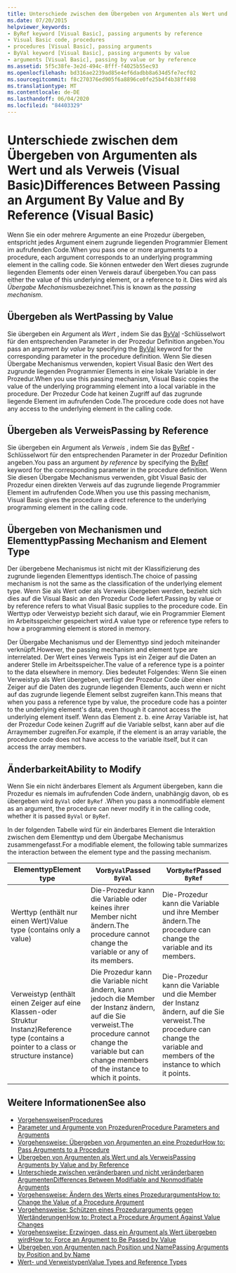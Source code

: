 ```yaml
---
title: Unterschiede zwischen dem Übergeben von Argumenten als Wert und als Verweis
ms.date: 07/20/2015
helpviewer_keywords:
- ByRef keyword [Visual Basic], passing arguments by reference
- Visual Basic code, procedures
- procedures [Visual Basic], passing arguments
- ByVal keyword [Visual Basic], passing arguments by value
- arguments [Visual Basic], passing by value or by reference
ms.assetid: 5f5c38fe-3e2d-494c-8fff-f4025b55ec93
ms.openlocfilehash: bd316ae2239ad85e4ef6dadbb8a634d5fe7ecf02
ms.sourcegitcommit: f8c270376ed905f6a8896ce0fe25b4f4b38ff498
ms.translationtype: MT
ms.contentlocale: de-DE
ms.lasthandoff: 06/04/2020
ms.locfileid: "84403329"
---
```

# <a name="differences-between-passing-an-argument-by-value-and-by-reference-visual-basic"></a><span data-ttu-id="50beb-102">Unterschiede zwischen dem Übergeben von Argumenten als Wert und als Verweis (Visual Basic)</span><span class="sxs-lookup"><span data-stu-id="50beb-102">Differences Between Passing an Argument By Value and By Reference (Visual Basic)</span></span>
<span data-ttu-id="50beb-103">Wenn Sie ein oder mehrere Argumente an eine Prozedur übergeben, entspricht jedes Argument einem zugrunde liegenden Programmier Element im aufrufenden Code.</span><span class="sxs-lookup"><span data-stu-id="50beb-103">When you pass one or more arguments to a procedure, each argument corresponds to an underlying programming element in the calling code.</span></span> <span data-ttu-id="50beb-104">Sie können entweder den Wert dieses zugrunde liegenden Elements oder einen Verweis darauf übergeben.</span><span class="sxs-lookup"><span data-stu-id="50beb-104">You can pass either the value of this underlying element, or a reference to it.</span></span> <span data-ttu-id="50beb-105">Dies wird als *Übergabe Mechanismus*bezeichnet.</span><span class="sxs-lookup"><span data-stu-id="50beb-105">This is known as the *passing mechanism*.</span></span>  
  
## <a name="passing-by-value"></a><span data-ttu-id="50beb-106">Übergeben als Wert</span><span class="sxs-lookup"><span data-stu-id="50beb-106">Passing by Value</span></span>  
 <span data-ttu-id="50beb-107">Sie übergeben ein Argument als *Wert* , indem Sie das [ByVal](../../../language-reference/modifiers/byval.md) -Schlüsselwort für den entsprechenden Parameter in der Prozedur Definition angeben.</span><span class="sxs-lookup"><span data-stu-id="50beb-107">You pass an argument *by value* by specifying the [ByVal](../../../language-reference/modifiers/byval.md) keyword for the corresponding parameter in the procedure definition.</span></span> <span data-ttu-id="50beb-108">Wenn Sie diesen Übergabe Mechanismus verwenden, kopiert Visual Basic den Wert des zugrunde liegenden Programmier Elements in eine lokale Variable in der Prozedur.</span><span class="sxs-lookup"><span data-stu-id="50beb-108">When you use this passing mechanism, Visual Basic copies the value of the underlying programming element into a local variable in the procedure.</span></span> <span data-ttu-id="50beb-109">Der Prozedur Code hat keinen Zugriff auf das zugrunde liegende Element im aufrufenden Code.</span><span class="sxs-lookup"><span data-stu-id="50beb-109">The procedure code does not have any access to the underlying element in the calling code.</span></span>  
  
## <a name="passing-by-reference"></a><span data-ttu-id="50beb-110">Übergeben als Verweis</span><span class="sxs-lookup"><span data-stu-id="50beb-110">Passing by Reference</span></span>  
 <span data-ttu-id="50beb-111">Sie übergeben ein Argument als *Verweis* , indem Sie das [ByRef](../../../language-reference/modifiers/byref.md) -Schlüsselwort für den entsprechenden Parameter in der Prozedur Definition angeben.</span><span class="sxs-lookup"><span data-stu-id="50beb-111">You pass an argument *by reference* by specifying the [ByRef](../../../language-reference/modifiers/byref.md) keyword for the corresponding parameter in the procedure definition.</span></span> <span data-ttu-id="50beb-112">Wenn Sie diesen Übergabe Mechanismus verwenden, gibt Visual Basic der Prozedur einen direkten Verweis auf das zugrunde liegende Programmier Element im aufrufenden Code.</span><span class="sxs-lookup"><span data-stu-id="50beb-112">When you use this passing mechanism, Visual Basic gives the procedure a direct reference to the underlying programming element in the calling code.</span></span>  
  
## <a name="passing-mechanism-and-element-type"></a><span data-ttu-id="50beb-113">Übergeben von Mechanismen und Elementtyp</span><span class="sxs-lookup"><span data-stu-id="50beb-113">Passing Mechanism and Element Type</span></span>  
 <span data-ttu-id="50beb-114">Der übergebene Mechanismus ist nicht mit der Klassifizierung des zugrunde liegenden Elementtyps identisch.</span><span class="sxs-lookup"><span data-stu-id="50beb-114">The choice of passing mechanism is not the same as the classification of the underlying element type.</span></span> <span data-ttu-id="50beb-115">Wenn Sie als Wert oder als Verweis übergeben werden, bezieht sich dies auf die Visual Basic an den Prozedur Code liefert.</span><span class="sxs-lookup"><span data-stu-id="50beb-115">Passing by value or by reference refers to what Visual Basic supplies to the procedure code.</span></span> <span data-ttu-id="50beb-116">Ein Werttyp oder Verweistyp bezieht sich darauf, wie ein Programmier Element im Arbeitsspeicher gespeichert wird.</span><span class="sxs-lookup"><span data-stu-id="50beb-116">A value type or reference type refers to how a programming element is stored in memory.</span></span>  
  
 <span data-ttu-id="50beb-117">Der Übergabe Mechanismus und der Elementtyp sind jedoch miteinander verknüpft.</span><span class="sxs-lookup"><span data-stu-id="50beb-117">However, the passing mechanism and element type are interrelated.</span></span> <span data-ttu-id="50beb-118">Der Wert eines Verweis Typs ist ein Zeiger auf die Daten an anderer Stelle im Arbeitsspeicher.</span><span class="sxs-lookup"><span data-stu-id="50beb-118">The value of a reference type is a pointer to the data elsewhere in memory.</span></span> <span data-ttu-id="50beb-119">Dies bedeutet Folgendes: Wenn Sie einen Verweistyp als Wert übergeben, verfügt der Prozedur Code über einen Zeiger auf die Daten des zugrunde liegenden Elements, auch wenn er nicht auf das zugrunde liegende Element selbst zugreifen kann.</span><span class="sxs-lookup"><span data-stu-id="50beb-119">This means that when you pass a reference type by value, the procedure code has a pointer to the underlying element's data, even though it cannot access the underlying element itself.</span></span> <span data-ttu-id="50beb-120">Wenn das Element z. b. eine Array Variable ist, hat der Prozedur Code keinen Zugriff auf die Variable selbst, kann aber auf die Arraymember zugreifen.</span><span class="sxs-lookup"><span data-stu-id="50beb-120">For example, if the element is an array variable, the procedure code does not have access to the variable itself, but it can access the array members.</span></span>  
  
## <a name="ability-to-modify"></a><span data-ttu-id="50beb-121">Änderbarkeit</span><span class="sxs-lookup"><span data-stu-id="50beb-121">Ability to Modify</span></span>  
 <span data-ttu-id="50beb-122">Wenn Sie ein nicht änderbares Element als Argument übergeben, kann die Prozedur es niemals im aufrufenden Code ändern, unabhängig davon, ob es übergeben wird `ByVal` oder `ByRef` .</span><span class="sxs-lookup"><span data-stu-id="50beb-122">When you pass a nonmodifiable element as an argument, the procedure can never modify it in the calling code, whether it is passed `ByVal` or `ByRef`.</span></span>  
  
 <span data-ttu-id="50beb-123">In der folgenden Tabelle wird für ein änderbares Element die Interaktion zwischen dem Elementtyp und dem Übergabe Mechanismus zusammengefasst.</span><span class="sxs-lookup"><span data-stu-id="50beb-123">For a modifiable element, the following table summarizes the interaction between the element type and the passing mechanism.</span></span>  
  
|<span data-ttu-id="50beb-124">Elementtyp</span><span class="sxs-lookup"><span data-stu-id="50beb-124">Element type</span></span>|<span data-ttu-id="50beb-125">Vor`ByVal`</span><span class="sxs-lookup"><span data-stu-id="50beb-125">Passed `ByVal`</span></span>|<span data-ttu-id="50beb-126">Vor`ByRef`</span><span class="sxs-lookup"><span data-stu-id="50beb-126">Passed `ByRef`</span></span>|  
|------------------|--------------------|--------------------|  
|<span data-ttu-id="50beb-127">Werttyp (enthält nur einen Wert)</span><span class="sxs-lookup"><span data-stu-id="50beb-127">Value type (contains only a value)</span></span>|<span data-ttu-id="50beb-128">Die-Prozedur kann die Variable oder keines ihrer Member nicht ändern.</span><span class="sxs-lookup"><span data-stu-id="50beb-128">The procedure cannot change the variable or any of its members.</span></span>|<span data-ttu-id="50beb-129">Die-Prozedur kann die Variable und ihre Member ändern.</span><span class="sxs-lookup"><span data-stu-id="50beb-129">The procedure can change the variable and its members.</span></span>|  
|<span data-ttu-id="50beb-130">Verweistyp (enthält einen Zeiger auf eine Klassen-oder Struktur Instanz)</span><span class="sxs-lookup"><span data-stu-id="50beb-130">Reference type (contains a pointer to a class or structure instance)</span></span>|<span data-ttu-id="50beb-131">Die Prozedur kann die Variable nicht ändern, kann jedoch die Member der Instanz ändern, auf die Sie verweist.</span><span class="sxs-lookup"><span data-stu-id="50beb-131">The procedure cannot change the variable but can change members of the instance to which it points.</span></span>|<span data-ttu-id="50beb-132">Die-Prozedur kann die Variable und die Member der Instanz ändern, auf die Sie verweist.</span><span class="sxs-lookup"><span data-stu-id="50beb-132">The procedure can change the variable and members of the instance to which it points.</span></span>|  
  
## <a name="see-also"></a><span data-ttu-id="50beb-133">Weitere Informationen</span><span class="sxs-lookup"><span data-stu-id="50beb-133">See also</span></span>

- [<span data-ttu-id="50beb-134">Vorgehensweisen</span><span class="sxs-lookup"><span data-stu-id="50beb-134">Procedures</span></span>](./index.md)
- [<span data-ttu-id="50beb-135">Parameter und Argumente von Prozeduren</span><span class="sxs-lookup"><span data-stu-id="50beb-135">Procedure Parameters and Arguments</span></span>](./procedure-parameters-and-arguments.md)
- [<span data-ttu-id="50beb-136">Vorgehensweise: Übergeben von Argumenten an eine Prozedur</span><span class="sxs-lookup"><span data-stu-id="50beb-136">How to: Pass Arguments to a Procedure</span></span>](./how-to-pass-arguments-to-a-procedure.md)
- [<span data-ttu-id="50beb-137">Übergeben von Argumenten als Wert und als Verweis</span><span class="sxs-lookup"><span data-stu-id="50beb-137">Passing Arguments by Value and by Reference</span></span>](./passing-arguments-by-value-and-by-reference.md)
- [<span data-ttu-id="50beb-138">Unterschiede zwischen veränderbaren und nicht veränderbaren Argumenten</span><span class="sxs-lookup"><span data-stu-id="50beb-138">Differences Between Modifiable and Nonmodifiable Arguments</span></span>](./differences-between-modifiable-and-nonmodifiable-arguments.md)
- [<span data-ttu-id="50beb-139">Vorgehensweise: Ändern des Werts eines Prozedurarguments</span><span class="sxs-lookup"><span data-stu-id="50beb-139">How to: Change the Value of a Procedure Argument</span></span>](./how-to-change-the-value-of-a-procedure-argument.md)
- [<span data-ttu-id="50beb-140">Vorgehensweise: Schützen eines Prozedurarguments gegen Wertänderungen</span><span class="sxs-lookup"><span data-stu-id="50beb-140">How to: Protect a Procedure Argument Against Value Changes</span></span>](./how-to-protect-a-procedure-argument-against-value-changes.md)
- [<span data-ttu-id="50beb-141">Vorgehensweise: Erzwingen, dass ein Argument als Wert übergeben wird</span><span class="sxs-lookup"><span data-stu-id="50beb-141">How to: Force an Argument to Be Passed by Value</span></span>](./how-to-force-an-argument-to-be-passed-by-value.md)
- [<span data-ttu-id="50beb-142">Übergeben von Argumenten nach Position und Name</span><span class="sxs-lookup"><span data-stu-id="50beb-142">Passing Arguments by Position and by Name</span></span>](./passing-arguments-by-position-and-by-name.md)
- [<span data-ttu-id="50beb-143">Wert- und Verweistypen</span><span class="sxs-lookup"><span data-stu-id="50beb-143">Value Types and Reference Types</span></span>](../data-types/value-types-and-reference-types.md)

